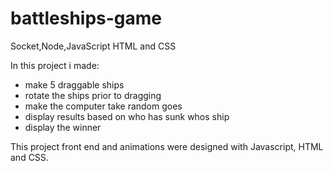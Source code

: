# battleships-game
Socket,Node,JavaScript HTML and CSS 


In this project i made:
- make 5 draggable ships
- rotate the ships prior to dragging
- make the computer take random goes
- display results based on who has sunk whos ship
- display the winner

This project front end and animations were designed with Javascript, HTML and CSS.

